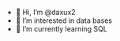 - 👋 Hi, I’m @daxux2
- 👀 I’m interested in data bases
- 🌱 I’m currently learning SQL

<!---
daxux2/daxux2 is a ✨ special ✨ repository because its `README.md` (this file) appears on your GitHub profile.
You can click the Preview link to take a look at your changes.
--->
